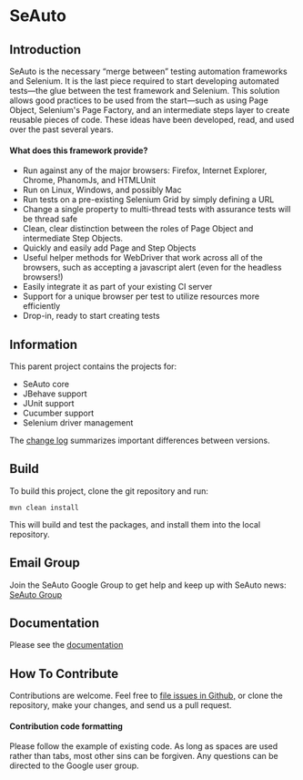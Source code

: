 # SeAuto

Introduction
------
SeAuto is the necessary “merge between” testing automation frameworks and 
Selenium. It is the last piece required to start developing automated 
tests&mdash;the glue between the test framework and Selenium. This solution 
allows good practices to be used from the start&mdash;such as using Page 
Object, Selenium's Page Factory, and an intermediate steps layer to create 
reusable pieces of code. These ideas have been developed, read, and used over 
the past several years.


#### What does this framework provide?

* Run against any of the major browsers: Firefox, Internet Explorer, Chrome, PhanomJs, and HTMLUnit
* Run on Linux, Windows, and possibly Mac
* Run tests on a pre-existing Selenium Grid by simply defining a URL
* Change a single property to multi-thread tests with assurance tests will be thread safe
* Clean, clear distinction between the roles of Page Object and intermediate Step Objects.
* Quickly and easily add Page and Step Objects
* Useful helper methods for WebDriver that work across all of the browsers, such as accepting a javascript alert (even for the headless browsers!)
* Easily integrate it as part of your existing CI server
* Support for a unique browser per test to utilize resources more efficiently
* Drop-in, ready to start creating tests

Information
------

This parent project contains the projects for:
* SeAuto core
* JBehave support
* JUnit support
* Cucumber support
* Selenium driver management

The [change log](CHANGELOG.md) summarizes important differences between 
versions. 

Build
------

To build this project, clone the git repository and run:

`mvn clean install`

This will build and test the packages, and install them into the local 
repository.

Email Group
------

Join the SeAuto Google Group to get help and keep up with SeAuto 
news: [SeAuto Group](https://groups.google.com/forum/#!forum/seauto)


Documentation
------
Please see the [documentation](//partnet.github.io/seauto/)


How To Contribute
------
Contributions are welcome. Feel free to [file issues in 
Github,](//github.com/partnet/seauto/issues) or clone the repository, make 
your changes, and send us a pull request.

#### Contribution code formatting
Please follow the example of existing code. As long as spaces are used rather 
than tabs, most other sins can be forgiven. Any questions can be directed to 
the Google user group.




